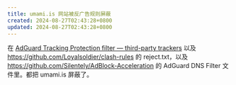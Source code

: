 ```yaml
---
title: umami.is 网站被反广告规则屏蔽
created: 2024-08-27T02:43:28+0800
updated: 2024-08-27T02:43:28+0800
---
```



在 [AdGuard Tracking Protection filter — third-party trackers](https://raw.githubusercontent.com/AdguardTeam/AdguardFilters/master/SpywareFilter/sections/tracking_servers.txt) 以及 https://github.com/Loyalsoldier/clash-rules 的 reject.txt，以及 https://github.com/Silentely/AdBlock-Acceleration 的 AdGuard DNS Filter 文件里。都把 umami.is 屏蔽了。
